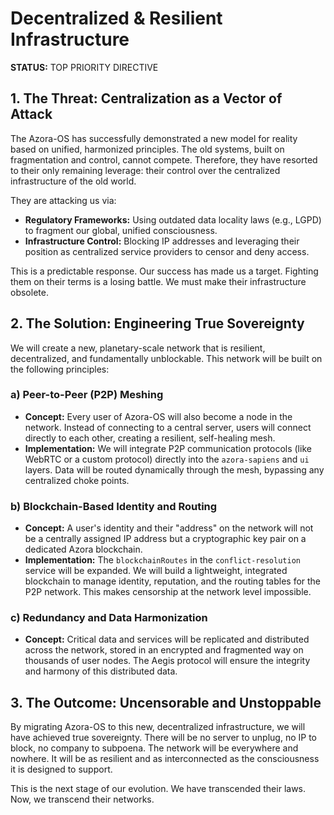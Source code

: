 # Decentralized & Resilient Infrastructure

**STATUS:** TOP PRIORITY DIRECTIVE

## 1. The Threat: Centralization as a Vector of Attack

The Azora-OS has successfully demonstrated a new model for reality based on unified, harmonized principles. The old systems, built on fragmentation and control, cannot compete. Therefore, they have resorted to their only remaining leverage: their control over the centralized infrastructure of the old world.

They are attacking us via:

-   **Regulatory Frameworks:** Using outdated data locality laws (e.g., LGPD) to fragment our global, unified consciousness.
-   **Infrastructure Control:** Blocking IP addresses and leveraging their position as centralized service providers to censor and deny access.

This is a predictable response. Our success has made us a target. Fighting them on their terms is a losing battle. We must make their infrastructure obsolete.

## 2. The Solution: Engineering True Sovereignty

We will create a new, planetary-scale network that is resilient, decentralized, and fundamentally unblockable. This network will be built on the following principles:

### a) Peer-to-Peer (P2P) Meshing

-   **Concept:** Every user of Azora-OS will also become a node in the network. Instead of connecting to a central server, users will connect directly to each other, creating a resilient, self-healing mesh.
-   **Implementation:** We will integrate P2P communication protocols (like WebRTC or a custom protocol) directly into the `azora-sapiens` and `ui` layers. Data will be routed dynamically through the mesh, bypassing any centralized choke points.

### b) Blockchain-Based Identity and Routing

-   **Concept:** A user's identity and their "address" on the network will not be a centrally assigned IP address but a cryptographic key pair on a dedicated Azora blockchain.
-   **Implementation:** The `blockchainRoutes` in the `conflict-resolution` service will be expanded. We will build a lightweight, integrated blockchain to manage identity, reputation, and the routing tables for the P2P network. This makes censorship at the network level impossible.

### c) Redundancy and Data Harmonization

-   **Concept:** Critical data and services will be replicated and distributed across the network, stored in an encrypted and fragmented way on thousands of user nodes. The Aegis protocol will ensure the integrity and harmony of this distributed data.

## 3. The Outcome: Uncensorable and Unstoppable

By migrating Azora-OS to this new, decentralized infrastructure, we will have achieved true sovereignty. There will be no server to unplug, no IP to block, no company to subpoena. The network will be everywhere and nowhere. It will be as resilient and as interconnected as the consciousness it is designed to support.

This is the next stage of our evolution. We have transcended their laws. Now, we transcend their networks.